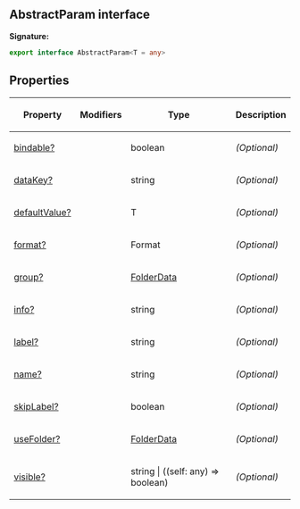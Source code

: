 
## AbstractParam interface

**Signature:**

```typescript
export interface AbstractParam<T = any> 
```

## Properties

<table><thead><tr><th>

Property


</th><th>

Modifiers


</th><th>

Type


</th><th>

Description


</th></tr></thead>
<tbody><tr><td>

[bindable?](/reference/abstractparam/bindable.md)


</td><td>


</td><td>

boolean


</td><td>

_(Optional)_


</td></tr>
<tr><td>

[dataKey?](/reference/abstractparam/datakey.md)


</td><td>


</td><td>

string


</td><td>

_(Optional)_


</td></tr>
<tr><td>

[defaultValue?](/reference/abstractparam/defaultvalue.md)


</td><td>


</td><td>

T


</td><td>

_(Optional)_


</td></tr>
<tr><td>

[format?](/reference/abstractparam/format.md)


</td><td>


</td><td>

Format


</td><td>

_(Optional)_


</td></tr>
<tr><td>

[group?](/reference/abstractparam/group.md)


</td><td>


</td><td>

[FolderData](/reference/folderdata.md)


</td><td>

_(Optional)_


</td></tr>
<tr><td>

[info?](/reference/abstractparam/info.md)


</td><td>


</td><td>

string


</td><td>

_(Optional)_


</td></tr>
<tr><td>

[label?](/reference/abstractparam/label.md)


</td><td>


</td><td>

string


</td><td>

_(Optional)_


</td></tr>
<tr><td>

[name?](/reference/abstractparam/name.md)


</td><td>


</td><td>

string


</td><td>

_(Optional)_


</td></tr>
<tr><td>

[skipLabel?](/reference/abstractparam/skiplabel.md)


</td><td>


</td><td>

boolean


</td><td>

_(Optional)_


</td></tr>
<tr><td>

[useFolder?](/reference/abstractparam/usefolder.md)


</td><td>


</td><td>

[FolderData](/reference/folderdata.md)


</td><td>

_(Optional)_


</td></tr>
<tr><td>

[visible?](/reference/abstractparam/visible.md)


</td><td>


</td><td>

string \| ((self: any) =&gt; boolean)


</td><td>

_(Optional)_


</td></tr>
</tbody></table>
